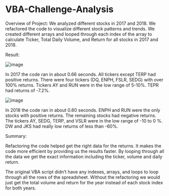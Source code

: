 # VBA-Challenge-Analysis

Overview of Project:
We analyzed different stocks in 2017 and 2018. We refactored the code to visualize different stock patterns and trends. We created different arrays and looped through each index of the array to calculate Ticker, Total Daily Volume, and Return for all stocks in 2017 and 2018. 

Result:

![image](https://user-images.githubusercontent.com/8925001/118417259-13349800-b668-11eb-9892-7a01abdac8b5.png)

In 2017 the code ran in about 0.66 seconds. All tickers except TERP had positive returns. There were four tickers (DQ, ENPH, FSLR, SEDG) with over 100% returns. Tickers AY and RUN were in the low range of 5-10%. TEPR had returns of -7.2%. 

![image](https://user-images.githubusercontent.com/8925001/118417271-28a9c200-b668-11eb-8fd2-d2c3c607cfdc.png)

In 2018 the code ran in about 0.60 seconds. ENPH and RUN were the only stocks with positive returns. The remaining stocks had negative returns. The tickers AY, SEDG, TERP, and VSLR were in the low range of -10 to 0 %. DW and JKS had really low returns of less than -60%. 

Summary:

Refactoring the code helped get the right data for the returns. It makes the code more efficient by providing us the results faster. By looping through all the data we get the exact information including the ticker, volume and daily return.  

The original VBA script didn’t have any indexes, arrays, and loops to loop through all the rows of the spreadsheet. Without the refactoring we would just get the total volume and return for the year instead of each stock index for both years.
